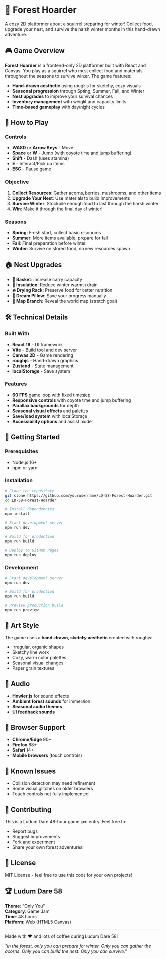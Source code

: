 # 🌰 Forest Hoarder

A cozy 2D platformer about a squirrel preparing for winter! Collect food, upgrade your nest, and survive the harsh winter months in this hand-drawn adventure.

## 🎮 Game Overview

**Forest Hoarder** is a frontend-only 2D platformer built with React and Canvas. You play as a squirrel who must collect food and materials throughout the seasons to survive winter. The game features:

- **Hand-drawn aesthetic** using roughjs for sketchy, cozy visuals
- **Seasonal progression** through Spring, Summer, Fall, and Winter
- **Nest upgrades** to improve your survival chances
- **Inventory management** with weight and capacity limits
- **Time-based gameplay** with day/night cycles

## 🎯 How to Play

### Controls
- **WASD** or **Arrow Keys** - Move
- **Space** or **W** - Jump (with coyote time and jump buffering)
- **Shift** - Dash (uses stamina)
- **E** - Interact/Pick up items
- **ESC** - Pause game

### Objective
1. **Collect Resources**: Gather acorns, berries, mushrooms, and other items
2. **Upgrade Your Nest**: Use materials to build improvements
3. **Survive Winter**: Stockpile enough food to last through the harsh winter
4. **Win**: Make it through the final day of winter!

### Seasons
- **Spring**: Fresh start, collect basic resources
- **Summer**: More items available, prepare for fall
- **Fall**: Final preparation before winter
- **Winter**: Survive on stored food, no new resources spawn

## 🏠 Nest Upgrades

- **🧺 Basket**: Increase carry capacity
- **🍂 Insulation**: Reduce winter warmth drain
- **🔥 Drying Rack**: Preserve food for better nutrition
- **🌙 Dream Pillow**: Save your progress manually
- **🌲 Map Branch**: Reveal the world map (stretch goal)

## 🛠️ Technical Details

### Built With
- **React 18** - UI framework
- **Vite** - Build tool and dev server
- **Canvas 2D** - Game rendering
- **roughjs** - Hand-drawn graphics
- **Zustand** - State management
- **localStorage** - Save system

### Features
- **60 FPS** game loop with fixed timestep
- **Responsive controls** with coyote time and jump buffering
- **Parallax backgrounds** for depth
- **Seasonal visual effects** and palettes
- **Save/load system** with localStorage
- **Accessibility options** and assist mode

## 🚀 Getting Started

### Prerequisites
- Node.js 16+ 
- npm or yarn

### Installation
```bash
# Clone the repository
git clone https://github.com/yourusername/LD-58-Forest-Hoarder.git
cd LD-58-Forest-Hoarder

# Install dependencies
npm install

# Start development server
npm run dev

# Build for production
npm run build

# Deploy to GitHub Pages
npm run deploy
```

### Development
```bash
# Start development server
npm run dev

# Build for production
npm run build

# Preview production build
npm run preview
```

## 🎨 Art Style

The game uses a **hand-drawn, sketchy aesthetic** created with roughjs:
- Irregular, organic shapes
- Sketchy line work
- Cozy, warm color palettes
- Seasonal visual changes
- Paper grain textures

## 🎵 Audio

- **Howler.js** for sound effects
- **Ambient forest sounds** for immersion
- **Seasonal audio themes**
- **UI feedback sounds**

## 📱 Browser Support

- **Chrome/Edge** 90+
- **Firefox** 88+
- **Safari** 14+
- **Mobile browsers** (touch controls)

## 🐛 Known Issues

- Collision detection may need refinement
- Some visual glitches on older browsers
- Touch controls not fully implemented

## 🤝 Contributing

This is a Ludum Dare 48-hour game jam entry. Feel free to:
- Report bugs
- Suggest improvements
- Fork and experiment
- Share your own forest adventures!

## 📄 License

MIT License - feel free to use this code for your own projects!

## 🏆 Ludum Dare 58

**Theme**: "Only You"  
**Category**: Game Jam  
**Time**: 48 hours  
**Platform**: Web (HTML5 Canvas)

---

Made with ❤️ and lots of coffee during Ludum Dare 58!

*"In the forest, only you can prepare for winter. Only you can gather the acorns. Only you can build the nest. Only you can survive."*